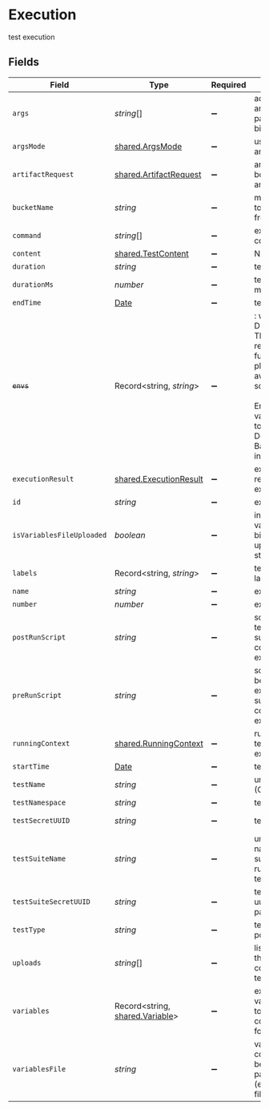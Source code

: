 # Execution

test execution


## Fields

| Field                                                                                                                                                                                                      | Type                                                                                                                                                                                                       | Required                                                                                                                                                                                                   | Description                                                                                                                                                                                                | Example                                                                                                                                                                                                    |
| ---------------------------------------------------------------------------------------------------------------------------------------------------------------------------------------------------------- | ---------------------------------------------------------------------------------------------------------------------------------------------------------------------------------------------------------- | ---------------------------------------------------------------------------------------------------------------------------------------------------------------------------------------------------------- | ---------------------------------------------------------------------------------------------------------------------------------------------------------------------------------------------------------- | ---------------------------------------------------------------------------------------------------------------------------------------------------------------------------------------------------------- |
| `args`                                                                                                                                                                                                     | *string*[]                                                                                                                                                                                                 | :heavy_minus_sign:                                                                                                                                                                                         | additional arguments/flags passed to executor binary                                                                                                                                                       | --concurrency,2,--remote,--some,blabla                                                                                                                                                                     |
| `argsMode`                                                                                                                                                                                                 | [shared.ArgsMode](../../../sdk/models/shared/argsmode.md)                                                                                                                                                  | :heavy_minus_sign:                                                                                                                                                                                         | usage mode for arguments                                                                                                                                                                                   |                                                                                                                                                                                                            |
| `artifactRequest`                                                                                                                                                                                          | [shared.ArtifactRequest](../../../sdk/models/shared/artifactrequest.md)                                                                                                                                    | :heavy_minus_sign:                                                                                                                                                                                         | artifact request body with test artifacts                                                                                                                                                                  |                                                                                                                                                                                                            |
| `bucketName`                                                                                                                                                                                               | *string*                                                                                                                                                                                                   | :heavy_minus_sign:                                                                                                                                                                                         | minio bucket name to get uploads from                                                                                                                                                                      | execution-c01d7cf6-ec3f-47f0-9556-a5d6e9009a43                                                                                                                                                             |
| `command`                                                                                                                                                                                                  | *string*[]                                                                                                                                                                                                 | :heavy_minus_sign:                                                                                                                                                                                         | executor image command                                                                                                                                                                                     | curl                                                                                                                                                                                                       |
| `content`                                                                                                                                                                                                  | [shared.TestContent](../../../sdk/models/shared/testcontent.md)                                                                                                                                            | :heavy_minus_sign:                                                                                                                                                                                         | N/A                                                                                                                                                                                                        |                                                                                                                                                                                                            |
| `duration`                                                                                                                                                                                                 | *string*                                                                                                                                                                                                   | :heavy_minus_sign:                                                                                                                                                                                         | test duration                                                                                                                                                                                              | 88s                                                                                                                                                                                                        |
| `durationMs`                                                                                                                                                                                               | *number*                                                                                                                                                                                                   | :heavy_minus_sign:                                                                                                                                                                                         | test duration in milliseconds                                                                                                                                                                              | 10000                                                                                                                                                                                                      |
| `endTime`                                                                                                                                                                                                  | [Date](https://developer.mozilla.org/en-US/docs/Web/JavaScript/Reference/Global_Objects/Date)                                                                                                              | :heavy_minus_sign:                                                                                                                                                                                         | test end time                                                                                                                                                                                              |                                                                                                                                                                                                            |
| ~~`envs`~~                                                                                                                                                                                                 | Record<string, *string*>                                                                                                                                                                                   | :heavy_minus_sign:                                                                                                                                                                                         | : warning: ** DEPRECATED **: This will be removed in a future release, please migrate away from it as soon as possible.<br/><br/>Environment variables passed to executor. Deprecated: use Basic Variables instead | [object Object]                                                                                                                                                                                            |
| `executionResult`                                                                                                                                                                                          | [shared.ExecutionResult](../../../sdk/models/shared/executionresult.md)                                                                                                                                    | :heavy_minus_sign:                                                                                                                                                                                         | execution result returned from executor                                                                                                                                                                    |                                                                                                                                                                                                            |
| `id`                                                                                                                                                                                                       | *string*                                                                                                                                                                                                   | :heavy_minus_sign:                                                                                                                                                                                         | execution id                                                                                                                                                                                               | 62f395e004109209b50edfc4                                                                                                                                                                                   |
| `isVariablesFileUploaded`                                                                                                                                                                                  | *boolean*                                                                                                                                                                                                  | :heavy_minus_sign:                                                                                                                                                                                         | in case the variables file is too big, it will be uploaded to storage                                                                                                                                      | false                                                                                                                                                                                                      |
| `labels`                                                                                                                                                                                                   | Record<string, *string*>                                                                                                                                                                                   | :heavy_minus_sign:                                                                                                                                                                                         | test and execution labels                                                                                                                                                                                  | [object Object]                                                                                                                                                                                            |
| `name`                                                                                                                                                                                                     | *string*                                                                                                                                                                                                   | :heavy_minus_sign:                                                                                                                                                                                         | execution name                                                                                                                                                                                             | test-suite1-example-test-1                                                                                                                                                                                 |
| `number`                                                                                                                                                                                                   | *number*                                                                                                                                                                                                   | :heavy_minus_sign:                                                                                                                                                                                         | execution number                                                                                                                                                                                           | 1                                                                                                                                                                                                          |
| `postRunScript`                                                                                                                                                                                            | *string*                                                                                                                                                                                                   | :heavy_minus_sign:                                                                                                                                                                                         | script to run after test execution (not supported for container executors)                                                                                                                                 | sleep 30                                                                                                                                                                                                   |
| `preRunScript`                                                                                                                                                                                             | *string*                                                                                                                                                                                                   | :heavy_minus_sign:                                                                                                                                                                                         | script to run before test execution (not supported for container executors)                                                                                                                                | echo -n '$SECRET_ENV' > ./secret_file                                                                                                                                                                      |
| `runningContext`                                                                                                                                                                                           | [shared.RunningContext](../../../sdk/models/shared/runningcontext.md)                                                                                                                                      | :heavy_minus_sign:                                                                                                                                                                                         | running context for test or test suite execution                                                                                                                                                           |                                                                                                                                                                                                            |
| `startTime`                                                                                                                                                                                                | [Date](https://developer.mozilla.org/en-US/docs/Web/JavaScript/Reference/Global_Objects/Date)                                                                                                              | :heavy_minus_sign:                                                                                                                                                                                         | test start time                                                                                                                                                                                            |                                                                                                                                                                                                            |
| `testName`                                                                                                                                                                                                 | *string*                                                                                                                                                                                                   | :heavy_minus_sign:                                                                                                                                                                                         | unique test name (CRD Test name)                                                                                                                                                                           | example-test                                                                                                                                                                                               |
| `testNamespace`                                                                                                                                                                                            | *string*                                                                                                                                                                                                   | :heavy_minus_sign:                                                                                                                                                                                         | test namespace                                                                                                                                                                                             | testkube                                                                                                                                                                                                   |
| `testSecretUUID`                                                                                                                                                                                           | *string*                                                                                                                                                                                                   | :heavy_minus_sign:                                                                                                                                                                                         | test secret uuid                                                                                                                                                                                           | 7934600f-b367-48dd-b981-4353304362fb                                                                                                                                                                       |
| `testSuiteName`                                                                                                                                                                                            | *string*                                                                                                                                                                                                   | :heavy_minus_sign:                                                                                                                                                                                         | unique test suite name (CRD Test suite name), if it's run as a part of test suite                                                                                                                          | test-suite1                                                                                                                                                                                                |
| `testSuiteSecretUUID`                                                                                                                                                                                      | *string*                                                                                                                                                                                                   | :heavy_minus_sign:                                                                                                                                                                                         | test suite secret uuid, if it's run as a part of test suite                                                                                                                                                | 7934600f-b367-48dd-b981-4353304362fb                                                                                                                                                                       |
| `testType`                                                                                                                                                                                                 | *string*                                                                                                                                                                                                   | :heavy_minus_sign:                                                                                                                                                                                         | test type e.g. postman/collection                                                                                                                                                                          | postman/collection                                                                                                                                                                                         |
| `uploads`                                                                                                                                                                                                  | *string*[]                                                                                                                                                                                                 | :heavy_minus_sign:                                                                                                                                                                                         | list of file paths that need to be copied into the test from uploads                                                                                                                                       | settings/config.txt                                                                                                                                                                                        |
| `variables`                                                                                                                                                                                                | Record<string, [shared.Variable](../../../sdk/models/shared/variable.md)>                                                                                                                                  | :heavy_minus_sign:                                                                                                                                                                                         | execution variables passed to executor converted to vars for usage in tests                                                                                                                                | [object Object]                                                                                                                                                                                            |
| `variablesFile`                                                                                                                                                                                            | *string*                                                                                                                                                                                                   | :heavy_minus_sign:                                                                                                                                                                                         | variables file content - need to be in format for particular executor (e.g. postman envs file)                                                                                                             |                                                                                                                                                                                                            |
